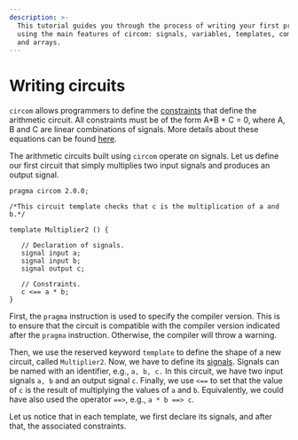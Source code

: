 ```yaml
---
description: >-
  This tutorial guides you through the process of writing your first program
  using the main features of circom: signals, variables, templates, components,
  and arrays.
---
```


# Writing circuits 

`circom` allows programmers to define the [constraints](../../circom-language/constraint-generation) that define the arithmetic circuit. All constraints must be of the form A\*B + C = 0, where A, B and C are linear combinations of signals. More details about these equations can be found [here](../../circom-language/constraint-generation). 

The arithmetic circuits built using `circom` operate on signals. Let us define our first circuit that simply multiplies two input signals and produces an output signal.

```text  
pragma circom 2.0.0;
  
/*This circuit template checks that c is the multiplication of a and b.*/  

template Multiplier2 () {  

   // Declaration of signals.  
   signal input a;  
   signal input b;  
   signal output c;  
     
   // Constraints.  
   c <== a * b;  
}
```

First, the `pragma` instruction is used to specify the compiler version. This is to ensure that the circuit is compatible with the compiler version indicated after the `pragma` instruction. Otherwise, the compiler will throw a warning. 

Then, we use the reserved keyword `template` to define the shape of a new circuit, called `Multiplier2`.  Now, we have to define its [signals](../../circom-language/signals). Signals can be named with an identifier, e.g.,  `a, b, c.`  In this circuit, we have two input signals `a, b` and an output signal `c`.  Finally, we use `<==` to set that the value of `c` is the result of multiplying the values of `a` and `b`.  Equivalently, we could have also used the operator `==>`, e.g., `a * b ==> c`.

Let us notice that in each template, we first declare its signals, and after that, the associated constraints.
